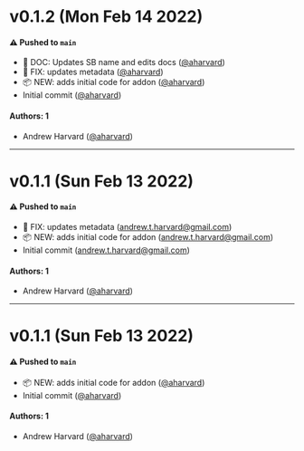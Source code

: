 # v0.1.2 (Mon Feb 14 2022)

#### ⚠️ Pushed to `main`

- 📖 DOC: Updates SB name and edits docs ([@aharvard](https://github.com/aharvard))
- 🐛 FIX: updates metadata ([@aharvard](https://github.com/aharvard))
- 📦 NEW: adds initial code for addon ([@aharvard](https://github.com/aharvard))
- Initial commit ([@aharvard](https://github.com/aharvard))

#### Authors: 1

- Andrew Harvard ([@aharvard](https://github.com/aharvard))

---

# v0.1.1 (Sun Feb 13 2022)

#### ⚠️ Pushed to `main`

- 🐛 FIX: updates metadata (andrew.t.harvard@gmail.com)
- 📦 NEW: adds initial code for addon (andrew.t.harvard@gmail.com)
- Initial commit (andrew.t.harvard@gmail.com)

#### Authors: 1

- Andrew Harvard ([@aharvard](https://github.com/aharvard))

---

# v0.1.1 (Sun Feb 13 2022)

#### ⚠️ Pushed to `main`

- 📦 NEW: adds initial code for addon ([@aharvard](https://github.com/aharvard))
- Initial commit ([@aharvard](https://github.com/aharvard))

#### Authors: 1

- Andrew Harvard ([@aharvard](https://github.com/aharvard))
